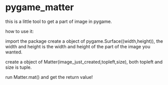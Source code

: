 # pygame_matter
this is a little tool to get a part of image in pygame.

how to use it:

import the package
  create a object of pygame.Surface((width,height)), the width and height is the width and height of the part of the image you       wanted.
  
  create a object of Matter(image_just_created,topleft,size), both topleft and size is tuple.
  
  run Matter.mat() and get the return value!
